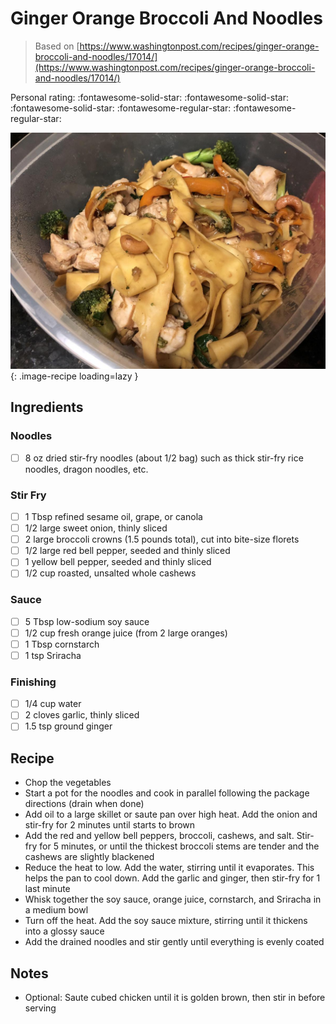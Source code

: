 # Ginger Orange Broccoli And Noodles

> Based on [https://www.washingtonpost.com/recipes/ginger-orange-broccoli-and-noodles/17014/](https://www.washingtonpost.com/recipes/ginger-orange-broccoli-and-noodles/17014/)

<!-- {cts} rating=3; (User can specify rating on scale of 1-5) -->

Personal rating: :fontawesome-solid-star: :fontawesome-solid-star: :fontawesome-solid-star: :fontawesome-regular-star: :fontawesome-regular-star:

<!-- {cte} -->

<!-- {cts} name_image=ginger_orange_broccoli_and_noodles.jpeg; (User can specify image name) -->

![ginger_orange_broccoli_and_noodles.jpeg](./ginger_orange_broccoli_and_noodles.jpeg){: .image-recipe loading=lazy }

<!-- {cte} -->

## Ingredients

### Noodles

- [ ] 8 oz dried stir-fry noodles (about 1/2 bag) such as thick stir-fry rice noodles, dragon noodles, etc.

### Stir Fry

- [ ] 1 Tbsp refined sesame oil, grape, or canola
- [ ] 1/2 large sweet onion, thinly sliced
- [ ] 2 large broccoli crowns (1.5 pounds total), cut into bite-size florets
- [ ] 1/2 large red bell pepper, seeded and thinly sliced
- [ ] 1 yellow bell pepper, seeded and thinly sliced
- [ ] 1/2 cup roasted, unsalted whole cashews

### Sauce

- [ ] 5 Tbsp low-sodium soy sauce
- [ ] 1/2 cup fresh orange juice (from 2 large oranges)
- [ ] 1 Tbsp cornstarch
- [ ] 1 tsp Sriracha

### Finishing

- [ ] 1/4 cup water
- [ ] 2 cloves garlic, thinly sliced
- [ ] 1.5 tsp ground ginger

## Recipe

- Chop the vegetables
- Start a pot for the noodles and cook in parallel following the package directions (drain when done)
- Add oil to a large skillet or saute pan over high heat. Add the onion and stir-fry for 2 minutes until starts to brown
- Add the red and yellow bell peppers, broccoli, cashews, and salt. Stir-fry for 5 minutes, or until the thickest broccoli stems are tender and the cashews are slightly blackened
- Reduce the heat to low. Add the water, stirring until it evaporates. This helps the pan to cool down. Add the garlic and ginger, then stir-fry for 1 last minute
- Whisk together the soy sauce, orange juice, cornstarch, and Sriracha in a medium bowl
- Turn off the heat. Add the soy sauce mixture, stirring until it thickens into a glossy sauce
- Add the drained noodles and stir gently until everything is evenly coated

## Notes

- Optional: Saute cubed chicken until it is golden brown, then stir in before serving
